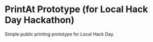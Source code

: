 # PrintAt Prototype (for Local Hack Day Hackathon)

Simple public printing prototype for Local Hack Day.
